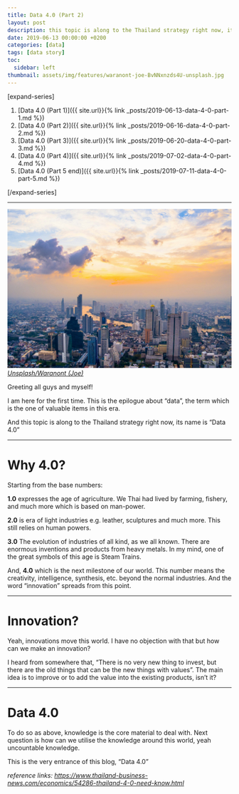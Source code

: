 ```yaml
---
title: Data 4.0 (Part 2)
layout: post
description: this topic is along to the Thailand strategy right now, its name is “Data 4.0.”
date: 2019-06-13 00:00:00 +0200
categories: [data]
tags: [data story]
toc:
  sidebar: left
thumbnail: assets/img/features/waranont-joe-BvNNxnzds4U-unsplash.jpg
---
```


[expand-series]

  1. [Data 4.0 (Part 1)]({{ site.url}}{% link _posts/2019-06-13-data-4-0-part-1.md %})
  1. [Data 4.0 (Part 2)]({{ site.url}}{% link _posts/2019-06-16-data-4-0-part-2.md %})
  1. [Data 4.0 (Part 3)]({{ site.url}}{% link _posts/2019-06-20-data-4-0-part-3.md %})
  1. [Data 4.0 (Part 4)]({{ site.url}}{% link _posts/2019-07-02-data-4-0-part-4.md %})
  1. [Data 4.0 (Part 5 end)]({{ site.url}}{% link _posts/2019-07-11-data-4-0-part-5.md %})

[/expand-series]

---

![feature img](/assets/img/features/waranont-joe-BvNNxnzds4U-unsplash.jpg)
*[Unsplash/Waranont (Joe)](https://unsplash.com/photos/high-angle-photo-of-buildings-BvNNxnzds4U)*

Greeting all guys and myself!

I am here for the first time. This is the epilogue about “data”, the term which is the one of valuable items in this era.

And this topic is along to the Thailand strategy right now, its name is “Data 4.0”

---

# Why 4.0?

Starting from the base numbers:

**1.0** expresses the age of agriculture. We Thai had lived by farming, fishery, and much more which is based on man-power.

**2.0** is era of light industries e.g. leather, sculptures and much more. This still relies on human powers.

**3.0** The evolution of industries of all kind, as we all known. There are enormous inventions and products from heavy metals. In my mind, one of the great symbols of this age is Steam Trains.

And, **4.0** which is the next milestone of our world. This number means the creativity, intelligence, synthesis, etc. beyond the normal industries. And the word “innovation” spreads from this point.

---

# Innovation?

Yeah, innovations move this world. I have no objection with that but how can we make an innovation?

I heard from somewhere that, “There is no very new thing to invest, but there are the old things that can be the new things with values”. The main idea is to improve or to add the value into the existing products, isn’t it?

---

# Data 4.0

To do so as above, knowledge is the core material to deal with. Next question is how can we utilise the knowledge around this world, yeah uncountable knowledge.

This is the very entrance of this blog, “Data 4.0”

*reference links: <https://www.thailand-business-news.com/economics/54286-thailand-4-0-need-know.html>*
